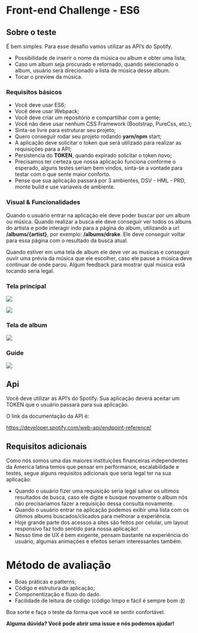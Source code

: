 # Front-end Challenge - ES6

## Sobre o teste

É bem simples. Para esse desafio vamos utilizar as API’s do Spotify.

 - Possibilidade de inserir o nome da música ou album e obter uma lista;
 - Caso um album seja procurado e retornado, quando selecionado o album, usuário será direcionado a lista de música desse album.
 - Tocar o preview da música.

### Requisitos básicos

- Você deve usar ES6;
- Você deve usar Webpack;
- Você deve criar um repositório e compartilhar com a gente;
- Você não deve usar nenhum CSS Framework (Bootstrap, PureCss, etc.);
- Sinta-se livre para estruturar seu projeto;
- Quero conseguir rodar seu projeto rodando **yarn/npm** start;
- A aplicação deve solicitar o token que será utilizado para realizar as requisições para a API;
- Persistencia do **TOKEN**, quando expirado solicitar o token novo;
- Precisamos ter certeza que nossa aplicação funciona conforme o esperado, alguns testes seriam bem vindos, sinta-se a vontade para testar com o que sente maior conforto.
- Pense que sua aplicação passará por 3 ambientes, DSV - HML - PRD, monte build e use variaveis de ambiente.



### Visual & Funcionalidades

Quando o usuário entrar na aplicação ele deve poder buscar por um album ou música. Quando realizar a busca ele deve conseguir ver todos os albuns do artista e pode interagir indo para a página do album, utilizando a url **/albums/{artist}**, por exemplo: **/albums/drake**. Ele deve conseguir voltar para essa página com o resultado da busca atual.

Quando estiver em uma tela de album ele deve ver as musicas e conseguir ouvir uma prévia da música que ele escolher, caso ele pause a música deve continuar de onde parou. Algum feedback para mostrar qual música está tocando seria legal.

### Tela principal

![](https://github.com/rodyrafa/challenge/raw/master/imgs/home_1.jpg)

![](https://github.com/rodyrafa/challenge/raw/master/imgs/home_2.jpg)

### Tela de album

![](https://github.com/rodyrafa/challenge/raw/master/imgs/list.jpg)

### Guide

![](https://github.com/rodyrafa/challenge/raw/master/imgs/guide.jpg)

## Api

Você deve utilizar as API’s do Spotify. Sua aplicação deverá aceitar um TOKEN que o usuário passará para sua aplicação.

O link da documentação da API é:

https://developer.spotify.com/web-api/endpoint-reference/

## Requisitos adicionais

Como nós somos uma das maiores instituições financeiras independentes da America latina temos que pensar em performance, escalabilidade e testes, segue alguns requisitos adicionais que seria legal ter na sua aplicação:

- Quando o usuário fizer uma requisição seria legal salvar os ultimos resultados de busca, caso ele digite e busque novamente o album nós não precisariamos fazer a requisição dessa consulta novamente.
- Quando o usuário entrar na aplicação podemos exibir uma lista com os últimos albums buscados/clicados para melhorar a experiência.
- Hoje grande parte dos acessos a sites são feitos por celular, um layout responsivo faz todo sentido para nossa aplicação!
- Nosso time de UX é bem exigente, pensam bastante na experiência do usuário, algumas animações e efeitos seriam interessantes também.

# Método de avaliação

- Boas práticas e patterns;
- Código e estrutura da aplicação;
- Componentização e fluxo do dado.
- Facilidade de leitura de código (código limpo e fácil é sempre bom **:)**)

Boa sorte e faça o teste da forma que você se sentir confortável.

**Alguma dúvida? Você pode abrir uma issue e nós podemos ajudar!**
